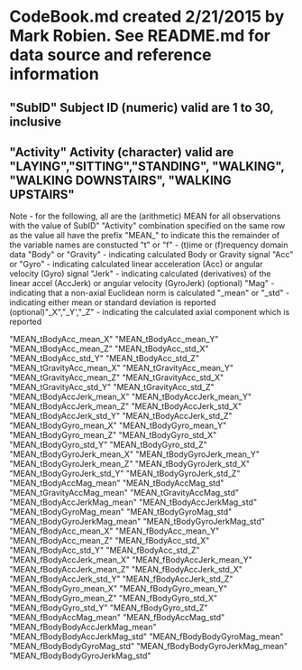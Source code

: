 CodeBook.md	created 2/21/2015 by Mark Robien. See README.md for data source and reference information
===========

"SubID"
	Subject ID 	(numeric) 
			valid are 1 to 30, inclusive
----
"Activity"
	Activity	(character) 
			valid are "LAYING","SITTING","STANDING",
			          "WALKING", "WALKING DOWNSTAIRS", "WALKING UPSTAIRS"
----
Note - for the following, all are the (arithmetic) MEAN for 
       all observations with the value of SubID" "Activity" combination specified on the same row as the value
       all have the prefix "MEAN_" to indicate this
       the remainder of the variable names are constucted
         "t" or "f"               - (t)ime or (f)requency domain data
	 "Body" or "Gravity"      - indicating calculated Body or Gravity signal
         "Acc" or "Gyro"          - indicating calculated linear acceleration (Acc) or angular velocity (Gyro) signal
         "Jerk"                   - indicating calculated (derivatives) of the linear accel (AccJerk) or angular velocity (GyroJerk)
         (optional) "Mag"         - indicating that a non-axial Euclidean norm is calculated 
         "_mean" or "_std"        - indicating either mean or standard deviation is reported
         (optional)"_X","_Y',"_Z" - indicating the calculated axial component which is reported

"MEAN_tBodyAcc_mean_X"
"MEAN_tBodyAcc_mean_Y"
"MEAN_tBodyAcc_mean_Z"
"MEAN_tBodyAcc_std_X"
"MEAN_tBodyAcc_std_Y"
"MEAN_tBodyAcc_std_Z"
"MEAN_tGravityAcc_mean_X"
"MEAN_tGravityAcc_mean_Y"
"MEAN_tGravityAcc_mean_Z"
"MEAN_tGravityAcc_std_X"
"MEAN_tGravityAcc_std_Y"
"MEAN_tGravityAcc_std_Z"
"MEAN_tBodyAccJerk_mean_X"
"MEAN_tBodyAccJerk_mean_Y"
"MEAN_tBodyAccJerk_mean_Z"
"MEAN_tBodyAccJerk_std_X"
"MEAN_tBodyAccJerk_std_Y"
"MEAN_tBodyAccJerk_std_Z"
"MEAN_tBodyGyro_mean_X"
"MEAN_tBodyGyro_mean_Y"
"MEAN_tBodyGyro_mean_Z"
"MEAN_tBodyGyro_std_X"
"MEAN_tBodyGyro_std_Y"
"MEAN_tBodyGyro_std_Z"
"MEAN_tBodyGyroJerk_mean_X"
"MEAN_tBodyGyroJerk_mean_Y"
"MEAN_tBodyGyroJerk_mean_Z"
"MEAN_tBodyGyroJerk_std_X"
"MEAN_tBodyGyroJerk_std_Y"
"MEAN_tBodyGyroJerk_std_Z"
"MEAN_tBodyAccMag_mean"
"MEAN_tBodyAccMag_std"
"MEAN_tGravityAccMag_mean"
"MEAN_tGravityAccMag_std"
"MEAN_tBodyAccJerkMag_mean"
"MEAN_tBodyAccJerkMag_std"
"MEAN_tBodyGyroMag_mean"
"MEAN_tBodyGyroMag_std"
"MEAN_tBodyGyroJerkMag_mean"
"MEAN_tBodyGyroJerkMag_std"
"MEAN_fBodyAcc_mean_X"
"MEAN_fBodyAcc_mean_Y"
"MEAN_fBodyAcc_mean_Z"
"MEAN_fBodyAcc_std_X"
"MEAN_fBodyAcc_std_Y"
"MEAN_fBodyAcc_std_Z"
"MEAN_fBodyAccJerk_mean_X"
"MEAN_fBodyAccJerk_mean_Y"
"MEAN_fBodyAccJerk_mean_Z"
"MEAN_fBodyAccJerk_std_X"
"MEAN_fBodyAccJerk_std_Y"
"MEAN_fBodyAccJerk_std_Z"
"MEAN_fBodyGyro_mean_X"
"MEAN_fBodyGyro_mean_Y"
"MEAN_fBodyGyro_mean_Z"
"MEAN_fBodyGyro_std_X"
"MEAN_fBodyGyro_std_Y"
"MEAN_fBodyGyro_std_Z"
"MEAN_fBodyAccMag_mean"
"MEAN_fBodyAccMag_std"
"MEAN_fBodyBodyAccJerkMag_mean"
"MEAN_fBodyBodyAccJerkMag_std"
"MEAN_fBodyBodyGyroMag_mean"
"MEAN_fBodyBodyGyroMag_std"
"MEAN_fBodyBodyGyroJerkMag_mean"
"MEAN_fBodyBodyGyroJerkMag_std"
